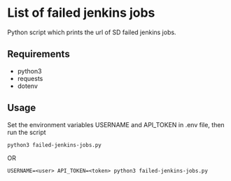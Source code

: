 # List of failed jenkins jobs

Python script which prints the url of SD failed jenkins jobs.

## Requirements

* python3
* requests
* dotenv

## Usage

Set the environment variables USERNAME and API_TOKEN in .env file, then run the script

`python3 failed-jenkins-jobs.py`

OR

`USERNAME=<user> API_TOKEN=<token> python3 failed-jenkins-jobs.py`